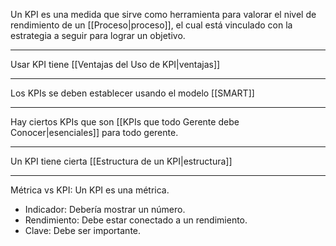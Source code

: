 Un KPI es una medida que sirve como herramienta para valorar el nivel de rendimiento de un [[Proceso|proceso]], el cual está vinculado con la estrategia a seguir para lograr un objetivo.

---

Usar KPI tiene [[Ventajas del Uso de KPI|ventajas]]

---

Los KPIs se deben establecer usando el modelo [[SMART]]

---

Hay ciertos KPIs que son [[KPIs que todo Gerente debe Conocer|esenciales]] para todo gerente.

---

Un KPI tiene cierta [[Estructura de un KPI|estructura]]

---

Métrica vs KPI: 
Un KPI es una métrica.
- Indicador: Debería mostrar un número.
- Rendimiento: Debe estar conectado a un rendimiento.
- Clave: Debe ser importante. 